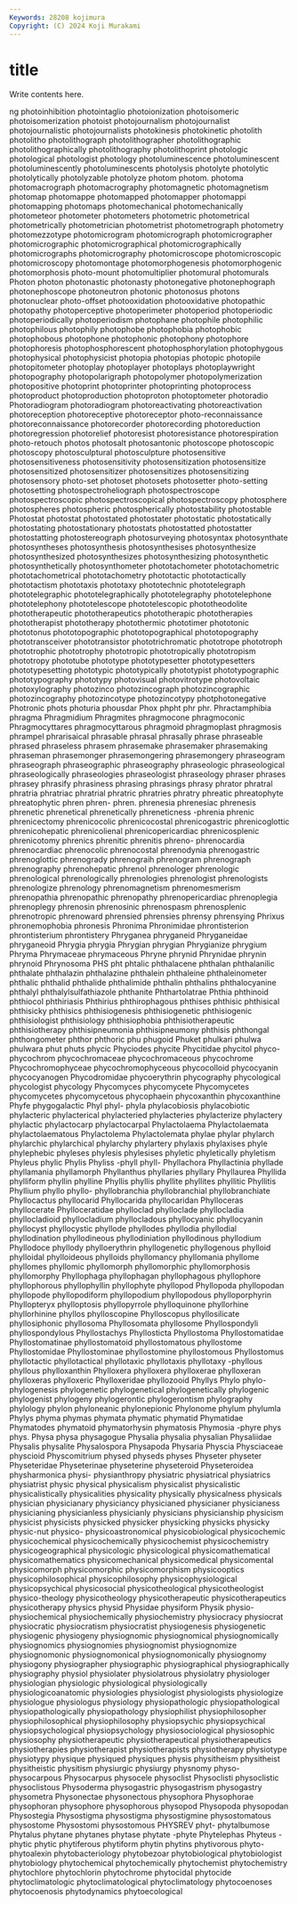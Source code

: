 ```yaml
---
Keywords: 28208 kojimura
Copyright: (C) 2024 Koji Murakami
---
```


# title

Write contents here.



ng photoinhibition photointaglio photoionization photoisomeric photoisomerization photoist photojournalism
photojournalist photojournalistic photojournalists photokinesis photokinetic photolith photolitho photolithograph photolithographer photolithographic
photolithographically photolithography photolithoprint photologic photological photologist photology photoluminescence photoluminescent photoluminescently
photoluminescents photolysis photolyte photolytic photolytically photolyzable photolyze photom photom. photoma
photomacrograph photomacrography photomagnetic photomagnetism photomap photomappe photomapped photomapper photomappi photomapping
photomaps photomechanical photomechanically photometeor photometer photometers photometric photometrical photometrically photometrician
photometrist photometrograph photometry photomezzotype photomicrogram photomicrograph photomicrographer photomicrographic photomicrographical photomicrographically
photomicrographs photomicrography photomicroscope photomicroscopic photomicroscopy photomontage photomorphogenesis photomorphogenic photomorphosis photo-mount
photomultiplier photomural photomurals Photon photon photonastic photonasty photonegative photonephograph photonephoscope
photoneutron photonic photonosus photons photonuclear photo-offset photooxidation photooxidative photopathic photopathy
photoperceptive photoperimeter photoperiod photoperiodic photoperiodically photoperiodism photophane photophile photophilic photophilous
photophily photophobe photophobia photophobic photophobous photophone photophonic photophony photophore photophoresis
photophosphorescent photophosphorylation photophygous photophysical photophysicist photopia photopias photopic photopile photopitometer
photoplay photoplayer photoplays photoplaywright photopography photopolarigraph photopolymer photopolymerization photopositive photoprint
photoprinter photoprinting photoprocess photoproduct photoproduction photoproton photoptometer photoradio Photoradiogram photoradiogram
photoreactivating photoreactivation photoreception photoreceptive photoreceptor photo-reconnaissance photoreconnaissance photorecorder photorecording photoreduction
photoregression photorelief photoresist photoresistance photorespiration photo-retouch photos photosalt photosantonic photoscope
photoscopic photoscopy photosculptural photosculpture photosensitive photosensitiveness photosensitivity photosensitization photosensitize photosensitized
photosensitizer photosensitizes photosensitizing photosensory photo-set photoset photosets photosetter photo-setting photosetting
photospectroheliograph photospectroscope photospectroscopic photospectroscopical photospectroscopy photosphere photospheres photospheric photospherically photostability
photostable Photostat photostat photostated photostater photostatic photostatically photostating photostationary photostats
photostatted photostatter photostatting photostereograph photosurveying photosyntax photosynthate photosyntheses photosynthesis photosynthesises
photosynthesize photosynthesized photosynthesizes photosynthesizing photosynthetic photosynthetically photosynthometer phototachometer phototachometric phototachometrical
phototachometry phototactic phototactically phototactism phototaxis phototaxy phototechnic phototelegraph phototelegraphic phototelegraphically
phototelegraphy phototelephone phototelephony phototelescope phototelescopic phototheodolite phototherapeutic phototherapeutics phototherapic phototherapies
phototherapist phototherapy photothermic phototimer phototonic phototonus phototopographic phototopographical phototopography phototransceiver
phototransistor phototrichromatic phototrope phototroph phototrophic phototrophy phototropic phototropically phototropism phototropy
phototube phototype phototypesetter phototypesetters phototypesetting phototypic phototypically phototypist phototypographic phototypography
phototypy photovisual photovitrotype photovoltaic photoxylography photozinco photozincograph photozincographic photozincography photozincotype
photozincotypy photphotonegative Photronic phots photuria phousdar Phox phpht phr phr.
Phractamphibia phragma Phragmidium Phragmites phragmocone phragmoconic Phragmocyttares phragmocyttarous phragmoid phragmoplast
phragmosis phrampel phrarisaical phrasable phrasal phrasally phrase phraseable phrased phraseless
phrasem phrasemake phrasemaker phrasemaking phraseman phrasemonger phrasemongering phrasemongery phraseogram phraseograph
phraseographic phraseography phraseologic phraseological phraseologically phraseologies phraseologist phraseology phraser phrases
phrasey phrasify phrasiness phrasing phrasings phrasy phrator phratral phratria phratriac
phratrial phratric phratries phratry phreatic phreatophyte phreatophytic phren phren- phren.
phrenesia phrenesiac phrenesis phrenetic phrenetical phrenetically phreneticness -phrenia phrenic phrenicectomy
phrenicocolic phrenicocostal phrenicogastric phrenicoglottic phrenicohepatic phrenicolienal phrenicopericardiac phrenicosplenic phrenicotomy phrenics
phrenitic phrenitis phreno- phrenocardia phrenocardiac phrenocolic phrenocostal phrenodynia phrenogastric phrenoglottic
phrenogrady phrenograih phrenogram phrenograph phrenography phrenohepatic phrenol phrenologer phrenologic phrenological
phrenologically phrenologies phrenologist phrenologists phrenologize phrenology phrenomagnetism phrenomesmerism phrenopathia phrenopathic
phrenopathy phrenopericardiac phrenoplegia phrenoplegy phrenosin phrenosinic phrenospasm phrenosplenic phrenotropic phrenoward
phrensied phrensies phrensy phrensying Phrixus phronemophobia phronesis Phronima Phronimidae phrontisterion
phrontisterium phrontistery Phryganea phryganeid Phryganeidae phryganeoid Phrygia phrygia Phrygian phrygian
Phrygianize phrygium Phryma Phrymaceae phrymaceous Phryne phrynid Phrynidae phrynin phrynoid
Phrynosoma PHS pht phtalic phthalacene phthalan phthalanilic phthalate phthalazin phthalazine
phthalein phthaleine phthaleinometer phthalic phthalid phthalide phthalimide phthalin phthalins phthalocyanine
phthalyl phthalylsulfathiazole phthanite Phthartolatrae Phthia phthinoid phthiocol phthiriasis Phthirius phthirophagous
phthises phthisic phthisical phthisicky phthisics phthisiogenesis phthisiogenetic phthisiogenic phthisiologist phthisiology
phthisiophobia phthisiotherapeutic phthisiotherapy phthisipneumonia phthisipneumony phthisis phthongal phthongometer phthor phthoric
phu phugoid Phuket phulkari phulwa phulwara phut phuts phycic Phyciodes
phycite Phycitidae phycitol phyco- phycochrom phycochromaceae phycochromaceous phycochrome Phycochromophyceae phycochromophyceous
phycocolloid phycocyanin phycocyanogen Phycodromidae phycoerythrin phycography phycological phycologist phycology Phycomyces
phycomycete Phycomycetes phycomycetes phycomycetous phycophaein phycoxanthin phycoxanthine Phyfe phygogalactic Phyl
phyl- phyla phylacobiosis phylacobiotic phylacteric phylacterical phylacteried phylacteries phylacterize phylactery
phylactic phylactocarp phylactocarpal Phylactolaema Phylactolaemata phylactolaematous Phylactolema Phylactolemata phylae phylar
phylarch phylarchic phylarchical phylarchy phylartery phylaxis phylaxises phyle phylephebic phyleses
phylesis phylesises phyletic phyletically phyletism Phyleus phylic Phylis Phyliss -phyll
phyll- Phyllachora Phyllactinia phyllade phyllamania phyllamorph Phyllanthus phyllaries phyllary Phyllaurea
Phyllida phylliform phyllin phylline Phyllis phyllis phyllite phyllites phyllitic Phyllitis
Phyllium phyllo phyllo- phyllobranchia phyllobranchial phyllobranchiate Phyllocactus phyllocarid Phyllocarida phyllocaridan
Phylloceras phyllocerate Phylloceratidae phylloclad phylloclade phyllocladia phyllocladioid phyllocladium phyllocladous phyllocyanic
phyllocyanin phyllocyst phyllocystic phyllode phyllodes phyllodia phyllodial phyllodination phyllodineous phyllodiniation
phyllodinous phyllodium Phyllodoce phyllody phylloerythrin phyllogenetic phyllogenous phylloid phylloidal phylloideous
phylloids phyllomancy phyllomania phyllome phyllomes phyllomic phyllomorph phyllomorphic phyllomorphosis phyllomorphy
Phyllophaga phyllophagan phyllophagous phyllophore phyllophorous phyllophyllin phyllophyte phyllopod Phyllopoda phyllopodan
phyllopode phyllopodiform phyllopodium phyllopodous phylloporphyrin Phyllopteryx phylloptosis phyllopyrrole phylloquinone phyllorhine
phyllorhinine phyllos phylloscopine Phylloscopus phyllosilicate phyllosiphonic phyllosoma Phyllosomata phyllosome Phyllospondyli
phyllospondylous Phyllostachys Phyllosticta Phyllostoma Phyllostomatidae Phyllostomatinae phyllostomatoid phyllostomatous phyllostome Phyllostomidae
Phyllostominae phyllostomine phyllostomous Phyllostomus phyllotactic phyllotactical phyllotaxic phyllotaxis phyllotaxy -phyllous
phyllous phylloxanthin Phylloxera phylloxera phylloxerae phylloxeran phylloxeras phylloxeric Phylloxeridae phyllozooid
Phyllys Phylo phylo- phylogenesis phylogenetic phylogenetical phylogenetically phylogenic phylogenist phylogeny
phylogerontic phylogerontism phylography phylology phylon phyloneanic phylonepionic Phylonome phylum phylumla
Phylys phyma phymas phymata phymatic phymatid Phymatidae Phymatodes phymatoid phymatorhysin
phymatosis Phymosia -phyre phys phys. Physa physa physagogue Physalia physalia
physalian Physaliidae Physalis physalite Physalospora Physapoda Physaria Physcia Physciaceae physcioid
Physcomitrium physed physeds physes Physeter physeter Physeteridae Physeterinae physeterine physeteroid
Physeteroidea physharmonica physi- physianthropy physiatric physiatrical physiatrics physiatrist physic physical
physicalism physicalist physicalistic physicalistically physicalities physicality physically physicalness physicals physician
physicianary physiciancy physicianed physicianer physicianess physicianing physicianless physicianly physicians physicianship
physicism physicist physicists physicked physicker physicking physicks physicky physic-nut physico-
physicoastronomical physicobiological physicochemic physicochemical physicochemically physicochemist physicochemistry physicogeographical physicologic physicological
physicomathematical physicomathematics physicomechanical physicomedical physicomental physicomorph physicomorphic physicomorphism physicooptics physicophilosophical
physicophilosophy physicophysiological physicopsychical physicosocial physicotheological physicotheologist physico-theology physicotheology physicotherapeutic physicotherapeutics
physicotherapy physics physid Physidae physiform Physik physio- physiochemical physiochemically physiochemistry
physiocracy physiocrat physiocratic physiocratism physiocratist physiogenesis physiogenetic physiogenic physiogeny physiognomic
physiognomical physiognomically physiognomics physiognomies physiognomist physiognomize physiognomonic physiognomonical physiognomonically physiognomy
physiogony physiographer physiographic physiographical physiographically physiography physiol physiolater physiolatrous physiolatry
physiologer physiologian physiologic physiological physiologically physiologicoanatomic physiologies physiologist physiologists physiologize
physiologue physiologus physiology physiopathologic physiopathological physiopathologically physiopathology physiophilist physiophilosopher physiophilosophical
physiophilosophy physiopsychic physiopsychical physiopsychological physiopsychology physiosociological physiosophic physiosophy physiotherapeutic physiotherapeutical
physiotherapeutics physiotherapies physiotherapist physiotherapists physiotherapy physiotype physiotypy physique physiqued physiques
physis physitheism physitheist physitheistic physitism physiurgic physiurgy physnomy physo- physocarpous
Physocarpus physocele physoclist Physoclisti physoclistic physoclistous Physoderma physogastric physogastrism physogastry
physometra Physonectae physonectous physophora Physophorae physophoran physophore physophorous physopod Physopoda
physopodan Physostegia Physostigma physostigma physostigmine physostomatous physostome Physostomi physostomous PHYSREV
phyt- phytalbumose Phytalus phytane phytanes phytase phytate -phyte Phytelephas Phyteus
-phytic phytic phytiferous phytiform phytin phytins phytivorous phyto- phytoalexin phytobacteriology
phytobezoar phytobiological phytobiologist phytobiology phytochemical phytochemically phytochemist phytochemistry phytochlore phytochlorin
phytochrome phytocidal phytocide phytoclimatologic phytoclimatological phytoclimatology phytocoenoses phytocoenosis phytodynamics phytoecological
